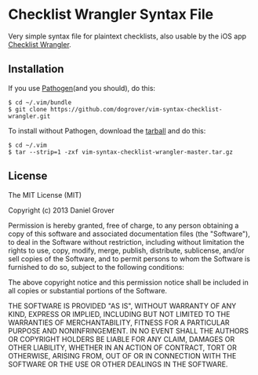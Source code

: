 # Checklist Wrangler Syntax File

Very simple syntax file for plaintext checklists, also usable by the iOS app [Checklist Wrangler](http://buckaroosoftware.com/ChecklistWrangler.html).

## Installation

If you use [Pathogen](http://www.vim.org/scripts/script.php?script_id=2332)(and you should), do this:

    $ cd ~/.vim/bundle
    $ git clone https://github.com/dogrover/vim-syntax-checklist-wrangler.git

To install without Pathogen, download the [tarball](https://github.com/dogrover/vim-syntax-checklist-wrangler/archive/master.tar.gz) and do this:

    $ cd ~/.vim
    $ tar --strip=1 -zxf vim-syntax-checklist-wrangler-master.tar.gz

## License

The MIT License (MIT)

Copyright (c) 2013 Daniel Grover

Permission is hereby granted, free of charge, to any person obtaining a copy
of this software and associated documentation files (the "Software"), to deal
in the Software without restriction, including without limitation the rights
to use, copy, modify, merge, publish, distribute, sublicense, and/or sell
copies of the Software, and to permit persons to whom the Software is
furnished to do so, subject to the following conditions:

The above copyright notice and this permission notice shall be included in
all copies or substantial portions of the Software.

THE SOFTWARE IS PROVIDED "AS IS", WITHOUT WARRANTY OF ANY KIND, EXPRESS OR
IMPLIED, INCLUDING BUT NOT LIMITED TO THE WARRANTIES OF MERCHANTABILITY,
FITNESS FOR A PARTICULAR PURPOSE AND NONINFRINGEMENT. IN NO EVENT SHALL THE
AUTHORS OR COPYRIGHT HOLDERS BE LIABLE FOR ANY CLAIM, DAMAGES OR OTHER
LIABILITY, WHETHER IN AN ACTION OF CONTRACT, TORT OR OTHERWISE, ARISING FROM,
OUT OF OR IN CONNECTION WITH THE SOFTWARE OR THE USE OR OTHER DEALINGS IN
THE SOFTWARE.
